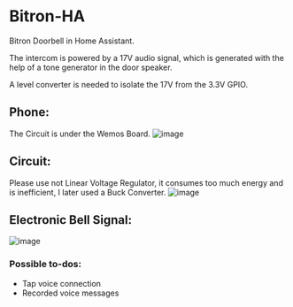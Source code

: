 # Bitron-HA
Bitron Doorbell in Home Assistant.

The intercom is powered by a 17V audio signal, which is generated with the help of a tone generator in the door speaker.

A level converter is needed to isolate the 17V from the 3.3V GPIO.

## Phone:
The Circuit is under the Wemos Board.
![image](https://github.com/Gamer08YT/Bitron-HA/assets/31771657/a06fe9be-ba74-4ada-ae5c-a5b7cbf23d8f)

## Circuit:
Please use not Linear Voltage Regulator, it consumes too much energy and is inefficient, I later used a Buck Converter.
![image](https://github.com/Gamer08YT/Bitron-HA/assets/31771657/6b753a1b-5900-42e2-b213-8a6084dac13a)

## Electronic Bell Signal:
![image](https://github.com/Gamer08YT/Bitron-HA/assets/31771657/96e70948-ba1d-422c-b5eb-39a9d1180ad7)


### Possible to-dos:
- Tap voice connection
- Recorded voice messages
